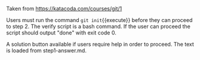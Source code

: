 Taken from https://katacoda.com/courses/git/1

Users must run the command `git init`{{execute}} before they can proceed to step 2. The verify script is a bash command. If the user can proceed the script should output "done" with exit code 0.

A solution button available if users require help in order to proceed. The text is loaded from step1-answer.md.
